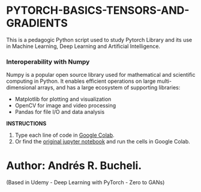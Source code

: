 # PYTORCH-BASICS-TENSORS-AND-GRADIENTS

This is a pedagogic Python script used to study Pytorch Library and its use in Machine Learning, Deep Learning and Artificial Intelligence.

### Interoperability with Numpy

Numpy is a popular open source library used for mathematical and scientific computing in Python. It enables efficient operations on 
large multi-dimensional arrays, and has a large ecosystem of supporting libraries:

*   Matplotlib for plotting and visualization
*   OpenCV for image and video processing
*   Pandas for file I/O and data analysis

<strong>INSTRUCTIONS</strong>

1. Type each line of code in [Google Colab](https://colab.research.google.com/notebooks/intro.ipynb).
2. Or find the [original jupyter notebook](https://colab.research.google.com/gist/ARBUCHELI/00464b8813904a69e0598805f584788e/pytorch-basics-tensors-and-gradients.ipynb) and run the cells in Google Colab.

# Author: Andrés R. Bucheli.
(Based in Udemy - Deep Learning with PyTorch - Zero to GANs)


